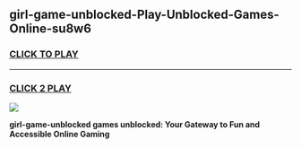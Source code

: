 
## girl-game-unblocked-Play-Unblocked-Games-Online-su8w6
<h3>
<a href="https://premium76.site?title=girl-game-unblocked&ref=24A">CLICK TO PLAY</a></h3>
<hr>

<h3>
<a href="https://premium76.site?title=girl-game-unblocked&ref=24A">CLICK 2 PLAY</a>
  
</h3>

<a href="https://premium76.site?title=girl-game-unblocked&ref=24A"><img src="https://clearcache.store/games.png"></a>


**girl-game-unblocked games unblocked: Your Gateway to Fun and Accessible Online Gaming**

